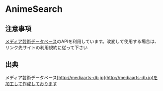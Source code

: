 # AnimeSearch

## 注意事項
[メディア芸術データベース](http://mediaarts-db.jp)のAPIを利用しています。改変して使用する場合は、リンク先サイトの利用規約に従って下さい
 
## 出典 
メディア芸術データベース[http://mediaarts-db.jp](http://mediaarts-db.jp)を加工して作成しております
